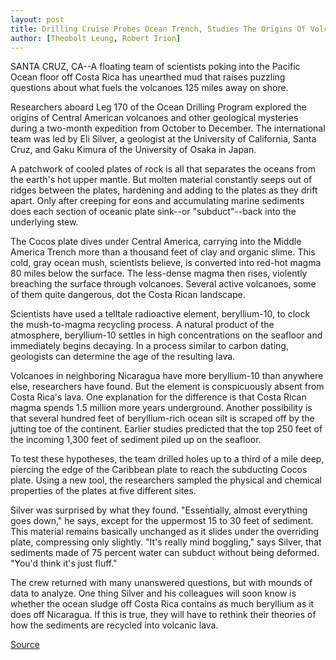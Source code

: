 ```yaml
---
layout: post
title: Drilling Cruise Probes Ocean Trench, Studies The Origins Of Volcanoes
author: [Theobolt Leung, Robert Irion]
---
```


SANTA CRUZ, CA--A floating team of scientists poking into the  Pacific Ocean floor off Costa Rica has unearthed mud that raises  puzzling questions about what fuels the volcanoes 125 miles away  on shore.

Researchers aboard Leg 170 of the Ocean Drilling Program  explored the origins of Central American volcanoes and other  geological mysteries during a two-month expedition from October to  December. The international team was led by Eli Silver, a geologist  at the University of California, Santa Cruz, and Gaku Kimura of the  University of Osaka in Japan.

A patchwork of cooled plates of rock is all that separates the  oceans from the earth's hot upper mantle. But molten material  constantly seeps out of ridges between the plates, hardening and  adding to the plates as they drift apart. Only after creeping for eons  and accumulating marine sediments does each section of oceanic  plate sink--or "subduct"--back into the underlying stew.

The Cocos plate dives under Central America, carrying into the  Middle America Trench more than a thousand feet of clay and organic  slime. This cold, gray ocean mush, scientists believe, is converted  into red-hot magma 80 miles below the surface. The less-dense  magma then rises, violently breaching the surface through volcanoes.  Several active volcanoes, some of them quite dangerous, dot the  Costa Rican landscape.

Scientists have used a telltale radioactive element, beryllium-10, to clock the mush-to-magma recycling process. A  natural product of the atmosphere, beryllium-10 settles in high  concentrations on the seafloor and immediately begins decaying. In a  process similar to carbon dating, geologists can determine the age  of the resulting lava.

Volcanoes in neighboring Nicaragua have more beryllium-10  than anywhere else, researchers have found. But the element is  conspicuously absent from Costa Rica's lava. One explanation for the  difference is that Costa Rican magma spends 1.5 million more years  underground. Another possibility is that several hundred feet of  beryllium-rich ocean silt is scraped off by the jutting toe of the  continent. Earlier studies predicted that the top 250 feet of the  incoming 1,300 feet of sediment piled up on the seafloor.

To test these hypotheses, the team drilled holes up to a third  of a mile deep, piercing the edge of the Caribbean plate to reach the  subducting Cocos plate. Using a new tool, the researchers sampled  the physical and chemical properties of the plates at five different  sites.

Silver was surprised by what they found. "Essentially, almost  everything goes down," he says, except for the uppermost 15 to 30  feet of sediment. This material remains basically unchanged as it  slides under the overriding plate, compressing only slightly. "It's  really mind boggling," says Silver, that sediments made of 75 percent water can subduct without being deformed. "You'd think  it's just fluff."

The crew returned with many unanswered questions, but with  mounds of data to analyze. One thing Silver and his colleagues will  soon know is whether the ocean sludge off Costa Rica contains as  much beryllium as it does off Nicaragua. If this is true, they will  have to rethink their theories of how the sediments are recycled  into volcanic lava.

[Source](http://www1.ucsc.edu/news_events/press_releases/archive/96-97/02-97/020597-Drilling_cruise_pro.html "Permalink to 020597-Drilling_cruise_pro")
